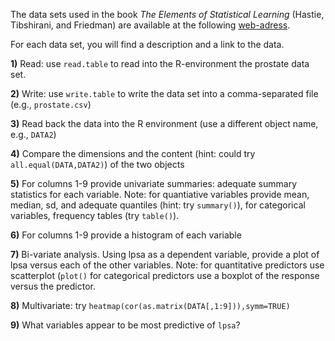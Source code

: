 
The data sets used in the book *The Elements of Statistical Learning* (Hastie, Tibshirani, and Friedman) are available at the following [web-adress](https://web.stanford.edu/~hastie/ElemStatLearn/data.html).

For each data set, you will find a description and a link to the data.


**1)** Read: use `read.table` to read into the R-environment the prostate data set.

**2)** Write: use `write.table` to write the data set into a comma-separated file (e.g., `prostate.csv`) 

**3)** Read back the data into the R environment (use a different object name, e.g., `DATA2`)

**4)** Compare the dimensions and the content (hint: could try `all.equal(DATA,DATA2)`) of the two objects

**5)** For columns 1-9 provide univariate summaries: adequate summary statistics for each variable. Note: for quantiative variables provide mean, median, sd, and adequate quantiles (hint: try `summary()`), for 
categorical variables, frequency tables (try `table()`).

**6)** For columns 1-9 provide a histogram of each variable

**7)** Bi-variate analysis. Using lpsa as a dependent variable, provide a plot of lpsa versus each of the other variables. Note: for quantitative predictors use scatterplot (`plot()` for categorical predictors use a boxplot of the response versus the predictor.

**8)** Multivariate: try `heatmap(cor(as.matrix(DATA[,1:9])),symm=TRUE)`

**9)** What variables appear to be most predictive of `lpsa`?


